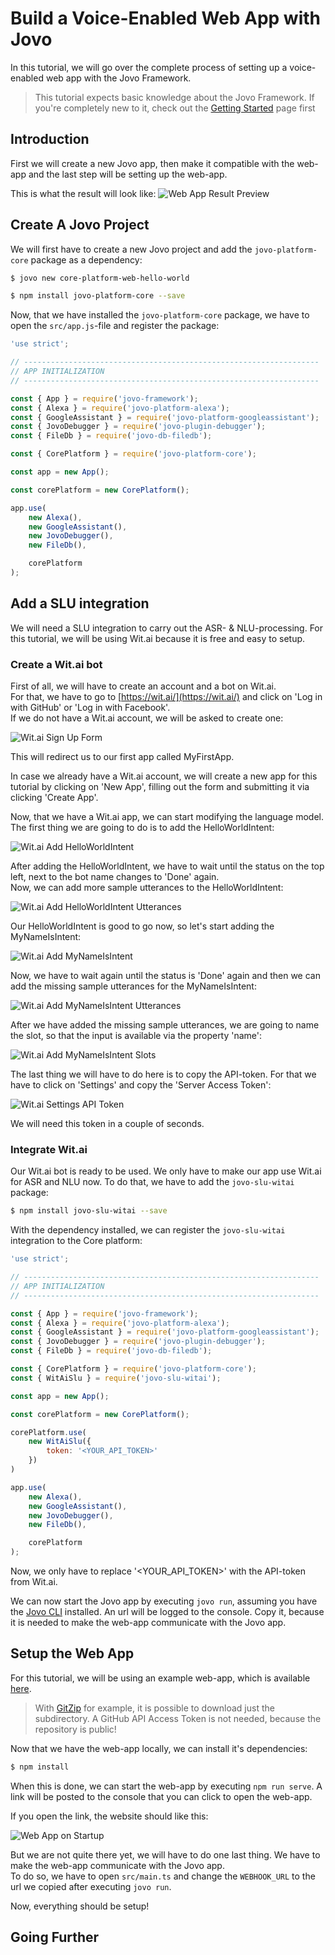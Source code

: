 # Build a Voice-Enabled Web App with Jovo

In this tutorial, we will go over the complete process of setting up a voice-enabled web app with the Jovo Framework.



> This tutorial expects basic knowledge about the Jovo Framework. If you're completely new to it, check out the [Getting Started](https://www.jovo.tech/docs/quickstart) page first

## Introduction
First we will create a new Jovo app, then make it compatible with the web-app and the last step will be setting up the web-app.

This is what the result will look like:
![Web App Result Preview](img/webapp-result.png)


## Create A Jovo Project
We will first have to create a new Jovo project and add the `jovo-platform-core` package as a dependency:
```sh
$ jovo new core-platform-web-hello-world

$ npm install jovo-platform-core --save
```

Now, that we have installed the `jovo-platform-core` package, we have to open the `src/app.js`-file and register the package:
```javascript
'use strict';

// ------------------------------------------------------------------
// APP INITIALIZATION
// ------------------------------------------------------------------

const { App } = require('jovo-framework');
const { Alexa } = require('jovo-platform-alexa');
const { GoogleAssistant } = require('jovo-platform-googleassistant');
const { JovoDebugger } = require('jovo-plugin-debugger');
const { FileDb } = require('jovo-db-filedb');

const { CorePlatform } = require('jovo-platform-core');

const app = new App();

const corePlatform = new CorePlatform();

app.use(
    new Alexa(),
    new GoogleAssistant(),
    new JovoDebugger(),
    new FileDb(),

    corePlatform
);
```

## Add a SLU integration
We will need a SLU integration to carry out the ASR- & NLU-processing. For this tutorial, we will be using Wit.ai because it is free and easy to setup.

### Create a Wit.ai bot

First of all, we will have to create an account and a bot on Wit.ai. \
For that, we have to go to [https://wit.ai/](https://wit.ai/) and click on 'Log in with GitHub' or 'Log in with Facebook'. \
If we do not have a Wit.ai account, we will be asked to create one:

![Wit.ai Sign Up Form](img/witai-register.png)

This will redirect us to our first app called MyFirstApp.

In case we already have a Wit.ai account, we will create a new app for this tutorial by clicking on 'New App', filling out the form and submitting it via clicking 'Create App'.

Now, that we have a Wit.ai app, we can start modifying the language model. 
The first thing we are going to do is to add the HelloWorldIntent:

![Wit.ai Add HelloWorldIntent](img/witai-add-helloworldintent.gif)

After adding the HelloWorldIntent, we have to wait until the status on the top left, next to the bot name changes to 'Done' again. \
Now, we can add more sample utterances to the HelloWorldIntent:

![Wit.ai Add HelloWorldIntent Utterances](img/witai-add-helloworldintent-utterances.gif)

Our HelloWorldIntent is good to go now, so let's start adding the MyNameIsIntent:

![Wit.ai Add MyNameIsIntent](img/witai-add-mynameisintent.gif)

Now, we have to wait again until the status is 'Done' again and then we can add the missing sample utterances for the MyNameIsIntent:

![Wit.ai Add MyNameIsIntent Utterances](img/witai-add-mynameisintent-utterances.gif)

After we have added the missing sample utterances, we are going to name the slot, so that the input is available via the property 'name':

![Wit.ai Add MyNameIsIntent Slots](img/witai-add-mynameisintent-slots.gif)

The last thing we will have to do here is to copy the API-token. For that we have to click on 'Settings' and copy the 'Server Access Token':

![Wit.ai Settings API Token](img/witai-settings-api-token.gif)

We will need this token in a couple of seconds.

### Integrate Wit.ai

Our Wit.ai bot is ready to be used. We only have to make our app use Wit.ai for ASR and NLU now.
To do that, we have to add the `jovo-slu-witai` package:

```sh
$ npm install jovo-slu-witai --save
```

With the dependency installed, we can register the `jovo-slu-witai` integration to the Core platform:

```javascript
'use strict';

// ------------------------------------------------------------------
// APP INITIALIZATION
// ------------------------------------------------------------------

const { App } = require('jovo-framework');
const { Alexa } = require('jovo-platform-alexa');
const { GoogleAssistant } = require('jovo-platform-googleassistant');
const { JovoDebugger } = require('jovo-plugin-debugger');
const { FileDb } = require('jovo-db-filedb');

const { CorePlatform } = require('jovo-platform-core');
const { WitAiSlu } = require('jovo-slu-witai');

const app = new App();

const corePlatform = new CorePlatform();

corePlatform.use(
    new WitAiSlu({
        token: '<YOUR_API_TOKEN>'
    })
)

app.use(
    new Alexa(),
    new GoogleAssistant(),
    new JovoDebugger(),
    new FileDb(),

    corePlatform
);
```

Now, we only have to replace '<YOUR_API_TOKEN>' with the API-token from Wit.ai.

We can now start the Jovo app by executing `jovo run`, assuming you have the [Jovo CLI](https://www.jovo.tech/docs/cli) installed.
An url will be logged to the console. Copy it, because it is needed to make the web-app communicate with the Jovo app.

## Setup the Web App
For this tutorial, we will be using an example web-app, which is available [here](https://github.com/jovotech/jovo-framework/tree/master/examples/typescript/core-platform-clients/vue/one-pager).

>  With [GitZip](https://kinolien.github.io/gitzip/) for example, it is possible to download just the subdirectory. A GitHub API Access Token is not needed, because the repository is public!

Now that we have the web-app locally, we can install it's dependencies:

```sh
$ npm install
```

When this is done, we can start the web-app by executing `npm run serve`. 
A link will be posted to the console that you can click to open the web-app.

If you open the link, the website should like this:

![Web App on Startup](img/webapp-startup.png)

But we are not quite there yet, we will have to do one last thing. We have to make the web-app communicate with the Jovo app. \
To do so, we have to open `src/main.ts` and change the `WEBHOOK_URL` to the url we copied after executing `jovo run`.

Now, everything should be setup!

## Going Further
